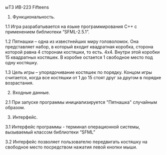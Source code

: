 ыТЗ ИВ-223 Fifteens


1. Функциональность.

  1.1 Игра разрабатывается на языке программирования C++ с применением библиотеки “SFML-2.5.1”.
 
  1.2 Пятнашки – одна из известнейших миру головоломок. Она представляет набор, в который входит квадратная коробка, сторона которой равна 4 сторонам костяшки, то есть. 4х4. Внутри этой коробки 15 квадратных костяшек. В коробке остается 1 свободное место под одну костяшку.

  1.3 Цель игры – упорядочивание костяшек по порядку. Концом игры считается, когда все костяшки от 1 до 15 стоят друг за другом в порядке возрастания.

2. Входные данные.

  2.1 При запуске программы инициализируется "Пятнашка" случайным образом.

3. Интерфейс.

  3.1 Интерфейс программы - терминал операционной системы, вызываемый классом библиотеки “SFML”

  3.2 Интерфейс позволяет пользователю передвигать костяшку на свободное место посредством нажатия левой кнопки мыши.
      
